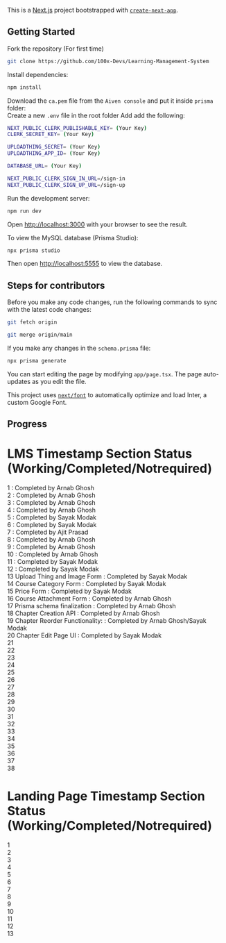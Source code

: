 This is a [Next.js](https://nextjs.org/) project bootstrapped with [`create-next-app`](https://github.com/vercel/next.js/tree/canary/packages/create-next-app).

## Getting Started

Fork the repository (For first time)

```bash
git clone https://github.com/100x-Devs/Learning-Management-System
```

Install dependencies:

```bash
npm install
```

Download the `ca.pem` file from the `Aiven console` and put it inside `prisma` folder: </br>
Create a new `.env` file in the root folder Add add the following:

```bash
NEXT_PUBLIC_CLERK_PUBLISHABLE_KEY= (Your Key)
CLERK_SECRET_KEY= (Your Key)

UPLOADTHING_SECRET= (Your Key)
UPLOADTHING_APP_ID= (Your Key)

DATABASE_URL= (Your Key)

NEXT_PUBLIC_CLERK_SIGN_IN_URL=/sign-in
NEXT_PUBLIC_CLERK_SIGN_UP_URL=/sign-up
```

Run the development server:

```bash
npm run dev
```

Open [http://localhost:3000](http://localhost:3000) with your browser to see the result.

To view the MySQL database (Prisma Studio):

```bash
npx prisma studio
```

Then open [http://localhost:5555](http://localhost:5555) to view the database.

## Steps for contributors

Before you make any code changes, run the following commands to sync with the latest code changes:

```bash
git fetch origin
```

```bash
git merge origin/main
```

If you make any changes in the `schema.prisma` file:

```bash
npx prisma generate
```

You can start editing the page by modifying `app/page.tsx`. The page auto-updates as you edit the file.

This project uses [`next/font`](https://nextjs.org/docs/basic-features/font-optimization) to automatically optimize and load Inter, a custom Google Font.

## Progress

# LMS Timestamp Section Status (Working/Completed/Notrequired)

1 : Completed by Arnab Ghosh</br>
2 : Completed by Arnab Ghosh</br>
3 : Completed by Arnab Ghosh</br>
4 : Completed by Arnab Ghosh</br>
5 : Completed by Sayak Modak</br>
6 : Completed by Sayak Modak</br>
7 : Completed by Ajit Prasad</br>
8 : Completed by Arnab Ghosh</br>
9 : Completed by Arnab Ghosh</br>
10 : Completed by Arnab Ghosh</br>
11 : Completed by Sayak Modak</br>
12 : Completed by Sayak Modak</br>
13 Upload Thing and Image Form : Completed by Sayak Modak</br>
14 Course Category Form : Completed by Sayak Modak</br>
15 Price Form : Completed by Sayak Modak </br>
16 Course Attachment Form : Completed by Arnab Ghosh </br>
17 Prisma schema finalization : Completed by Arnab Ghosh</br>
18 Chapter Creation API : Completed by Arnab Ghosh</br>
19 Chapter Reorder Functionality: : Completed by Arnab Ghosh/Sayak Modak</br>
20 Chapter Edit Page UI : Completed by Sayak Modak</br>
21</br>
22</br>
23</br>
24</br>
25</br>
26</br>
27</br>
28</br>
29</br>
30</br>
31</br>
32</br>
33</br>
34</br>
35</br>
36</br>
37</br>
38</br>

# Landing Page Timestamp Section Status (Working/Completed/Notrequired)

1</br>
2</br>
3</br>
4</br>
5</br>
6</br>
7</br>
8</br>
9</br>
10</br>
11</br>
12</br>
13</br>
